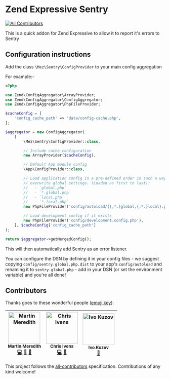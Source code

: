 # Zend Expressive Sentry
[![All Contributors](https://img.shields.io/badge/all_contributors-3-orange.svg?style=flat-square)](#contributors)

This is a quick addon for Zend Expressive to allow it to report it's errors to Sentry

## Configuration instructions

Add the class `\Mez\Sentry\ConfigProvider` to your main config aggregation

For example:-


```php
<?php

use Zend\ConfigAggregator\ArrayProvider;
use Zend\ConfigAggregator\ConfigAggregator;
use Zend\ConfigAggregator\PhpFileProvider;

$cacheConfig = [
    'config_cache_path' => 'data/config-cache.php',
];

$aggregator = new ConfigAggregator(
    [
        \Mez\Sentry\ConfigProvider::class,

        // Include cache configuration
        new ArrayProvider($cacheConfig),

        // Default App module config
        \App\ConfigProvider::class,

        // Load application config in a pre-defined order in such a way that local settings
        // overwrite global settings. (Loaded as first to last):
        //   - `global.php`
        //   - `*.global.php`
        //   - `local.php`
        //   - `*.local.php`
        new PhpFileProvider('config/autoload/{{,*.}global,{,*.}local}.php'),

        // Load development config if it exists
        new PhpFileProvider('config/development.config.php'),
    ], $cacheConfig['config_cache_path']
);

return $aggregator->getMergedConfig();
```

This will then automatically add Sentry as an error listener.

You can configure the DSN by defining it in your config files - we suggest copying `config/sentry.global.php.dist` to
your app's `config/autoload` and renaming it to `sentry.global.php` - add in your DSN (or set the environment variable)
and you're all done!


## Contributors

Thanks goes to these wonderful people ([emoji key](https://github.com/all-contributors/all-contributors#emoji-key)):

<!-- ALL-CONTRIBUTORS-LIST:START - Do not remove or modify this section -->
<!-- prettier-ignore -->
| [<img src="https://avatars3.githubusercontent.com/u/570639?v=4" width="100px;" alt="Martin Meredith"/><br /><sub><b>Martin Meredith</b></sub>](https://www.sourceguru.net)<br />[💻](https://github.com/Mezzle/zend-expressive-sentry/commits?author=mezzle "Code") [🤔](#ideas-mezzle "Ideas, Planning, & Feedback") [📖](https://github.com/Mezzle/zend-expressive-sentry/commits?author=mezzle "Documentation") | [<img src="https://avatars2.githubusercontent.com/u/401928?v=4" width="100px;" alt="Chris Ivens"/><br /><sub><b>Chris Ivens</b></sub>](http://www.joltbox.co.uk)<br />[💻](https://github.com/Mezzle/zend-expressive-sentry/commits?author=chrisivens "Code") [👀](#review-chrisivens "Reviewed Pull Requests") | [<img src="https://avatars3.githubusercontent.com/u/5767316?v=4" width="100px;" alt="Ivo Kuzov"/><br /><sub><b>Ivo Kuzov</b></sub>](https://github.com/ivok)<br />[🐛](https://github.com/Mezzle/zend-expressive-sentry/issues?q=author%3Aivok "Bug reports") |
| :---: | :---: | :---: |
<!-- ALL-CONTRIBUTORS-LIST:END -->

This project follows the [all-contributors](https://github.com/all-contributors/all-contributors) specification. Contributions of any kind welcome!